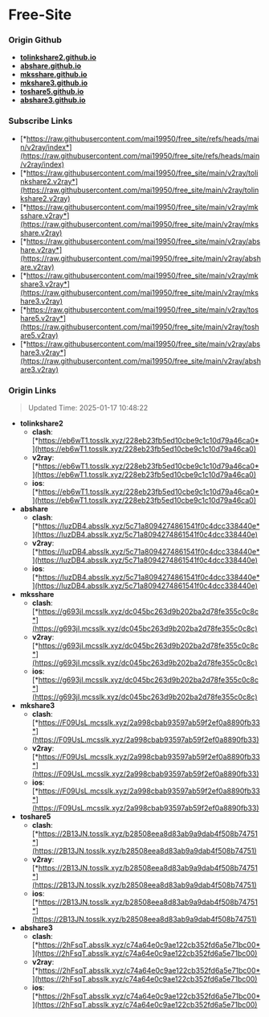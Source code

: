 # Free-Site

### Origin Github

- [**tolinkshare2.github.io**](https://github.com/tolinkshare2/tolinkshare2.github.io)
- [**abshare.github.io**](https://github.com/abshare/abshare.github.io)
- [**mksshare.github.io**](https://github.com/mksshare/mksshare.github.io)
- [**mkshare3.github.io**](https://github.com/mkshare3/mkshare3.github.io)
- [**toshare5.github.io**](https://github.com/toshare5/toshare5.github.io)
- [**abshare3.github.io**](https://github.com/abshare3/abshare3.github.io)

### Subscribe Links

- [*https://raw.githubusercontent.com/mai19950/free_site/refs/heads/main/v2ray/index*](https://raw.githubusercontent.com/mai19950/free_site/refs/heads/main/v2ray/index)
- [*https://raw.githubusercontent.com/mai19950/free_site/main/v2ray/tolinkshare2.v2ray*](https://raw.githubusercontent.com/mai19950/free_site/main/v2ray/tolinkshare2.v2ray)
- [*https://raw.githubusercontent.com/mai19950/free_site/main/v2ray/mksshare.v2ray*](https://raw.githubusercontent.com/mai19950/free_site/main/v2ray/mksshare.v2ray)
- [*https://raw.githubusercontent.com/mai19950/free_site/main/v2ray/abshare.v2ray*](https://raw.githubusercontent.com/mai19950/free_site/main/v2ray/abshare.v2ray)
- [*https://raw.githubusercontent.com/mai19950/free_site/main/v2ray/mkshare3.v2ray*](https://raw.githubusercontent.com/mai19950/free_site/main/v2ray/mkshare3.v2ray)
- [*https://raw.githubusercontent.com/mai19950/free_site/main/v2ray/toshare5.v2ray*](https://raw.githubusercontent.com/mai19950/free_site/main/v2ray/toshare5.v2ray)
- [*https://raw.githubusercontent.com/mai19950/free_site/main/v2ray/abshare3.v2ray*](https://raw.githubusercontent.com/mai19950/free_site/main/v2ray/abshare3.v2ray)

### Origin Links

> Updated Time: 2025-01-17 10:48:22

- **tolinkshare2**
  - **clash**: [*https://eb6wT1.tosslk.xyz/228eb23fb5ed10cbe9c1c10d79a46ca0*](https://eb6wT1.tosslk.xyz/228eb23fb5ed10cbe9c1c10d79a46ca0)
  - **v2ray**: [*https://eb6wT1.tosslk.xyz/228eb23fb5ed10cbe9c1c10d79a46ca0*](https://eb6wT1.tosslk.xyz/228eb23fb5ed10cbe9c1c10d79a46ca0)
  - **ios**: [*https://eb6wT1.tosslk.xyz/228eb23fb5ed10cbe9c1c10d79a46ca0*](https://eb6wT1.tosslk.xyz/228eb23fb5ed10cbe9c1c10d79a46ca0)
- **abshare**
  - **clash**: [*https://IuzDB4.absslk.xyz/5c71a8094274861541f0c4dcc338440e*](https://IuzDB4.absslk.xyz/5c71a8094274861541f0c4dcc338440e)
  - **v2ray**: [*https://IuzDB4.absslk.xyz/5c71a8094274861541f0c4dcc338440e*](https://IuzDB4.absslk.xyz/5c71a8094274861541f0c4dcc338440e)
  - **ios**: [*https://IuzDB4.absslk.xyz/5c71a8094274861541f0c4dcc338440e*](https://IuzDB4.absslk.xyz/5c71a8094274861541f0c4dcc338440e)
- **mksshare**
  - **clash**: [*https://g693jI.mcsslk.xyz/dc045bc263d9b202ba2d78fe355c0c8c*](https://g693jI.mcsslk.xyz/dc045bc263d9b202ba2d78fe355c0c8c)
  - **v2ray**: [*https://g693jI.mcsslk.xyz/dc045bc263d9b202ba2d78fe355c0c8c*](https://g693jI.mcsslk.xyz/dc045bc263d9b202ba2d78fe355c0c8c)
  - **ios**: [*https://g693jI.mcsslk.xyz/dc045bc263d9b202ba2d78fe355c0c8c*](https://g693jI.mcsslk.xyz/dc045bc263d9b202ba2d78fe355c0c8c)
- **mkshare3**
  - **clash**: [*https://F09UsL.mcsslk.xyz/2a998cbab93597ab59f2ef0a8890fb33*](https://F09UsL.mcsslk.xyz/2a998cbab93597ab59f2ef0a8890fb33)
  - **v2ray**: [*https://F09UsL.mcsslk.xyz/2a998cbab93597ab59f2ef0a8890fb33*](https://F09UsL.mcsslk.xyz/2a998cbab93597ab59f2ef0a8890fb33)
  - **ios**: [*https://F09UsL.mcsslk.xyz/2a998cbab93597ab59f2ef0a8890fb33*](https://F09UsL.mcsslk.xyz/2a998cbab93597ab59f2ef0a8890fb33)
- **toshare5**
  - **clash**: [*https://2B13JN.tosslk.xyz/b28508eea8d83ab9a9dab4f508b74751*](https://2B13JN.tosslk.xyz/b28508eea8d83ab9a9dab4f508b74751)
  - **v2ray**: [*https://2B13JN.tosslk.xyz/b28508eea8d83ab9a9dab4f508b74751*](https://2B13JN.tosslk.xyz/b28508eea8d83ab9a9dab4f508b74751)
  - **ios**: [*https://2B13JN.tosslk.xyz/b28508eea8d83ab9a9dab4f508b74751*](https://2B13JN.tosslk.xyz/b28508eea8d83ab9a9dab4f508b74751)
- **abshare3**
  - **clash**: [*https://2hFsqT.absslk.xyz/c74a64e0c9ae122cb352fd6a5e71bc00*](https://2hFsqT.absslk.xyz/c74a64e0c9ae122cb352fd6a5e71bc00)
  - **v2ray**: [*https://2hFsqT.absslk.xyz/c74a64e0c9ae122cb352fd6a5e71bc00*](https://2hFsqT.absslk.xyz/c74a64e0c9ae122cb352fd6a5e71bc00)
  - **ios**: [*https://2hFsqT.absslk.xyz/c74a64e0c9ae122cb352fd6a5e71bc00*](https://2hFsqT.absslk.xyz/c74a64e0c9ae122cb352fd6a5e71bc00)
